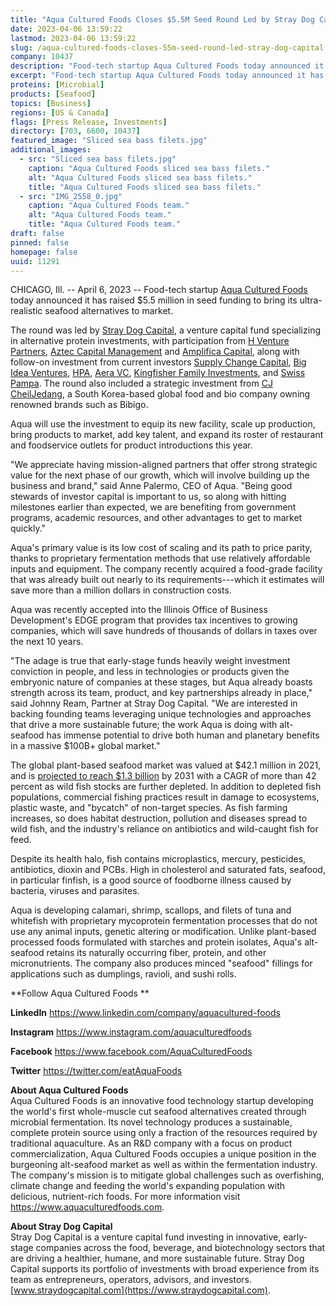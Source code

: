 ```yaml
---
title: "Aqua Cultured Foods Closes $5.5M Seed Round Led by Stray Dog Capital"
date: 2023-04-06 13:59:22
lastmod: 2023-04-06 13:59:22
slug: /aqua-cultured-foods-closes-55m-seed-round-led-stray-dog-capital
company: 10437
description: "Food-tech startup Aqua Cultured Foods today announced it has raised $5.5 million in seed funding to bring its ultra-realistic seafood alternatives to market."
excerpt: "Food-tech startup Aqua Cultured Foods today announced it has raised $5.5 million in seed funding to bring its ultra-realistic seafood alternatives to market."
proteins: [Microbial]
products: [Seafood]
topics: [Business]
regions: [US & Canada]
flags: [Press Release, Investments]
directory: [703, 6600, 10437]
featured_image: "Sliced sea bass filets.jpg"
additional_images:
  - src: "Sliced sea bass filets.jpg"
    caption: "Aqua Cultured Foods sliced sea bass filets."
    alt: "Aqua Cultured Foods sliced sea bass filets."
    title: "Aqua Cultured Foods sliced sea bass filets."
  - src: "IMG_2558_0.jpg"
    caption: "Aqua Cultured Foods team."
    alt: "Aqua Cultured Foods team."
    title: "Aqua Cultured Foods team."
draft: false
pinned: false
homepage: false
uuid: 11291
---
```

CHICAGO, Ill. -- April 6, 2023 -- Food-tech startup [Aqua Cultured
Foods](https://u7061146.ct.sendgrid.net/ls/click?upn=4tNED-2FM8iDZJQyQ53jATUQ3tKoGfuVes3hetCSGKdAtEzwo8TT9mTA1gsa98RLwbpQhf_Zd6hRd3O-2Bi7TiTmhDOob5tWqNe5lTPNe-2B65UQdIaIzmZQAnH6RxvvRANn1X6Z3IzwsCmbowZzueiMy3PRnFntlfiq1rgQTJcSgxCtniQoB9bgniRRFnIRCzy-2B4wS2fleT0j7Y55pzXeKc9-2Bl8Ed-2BAx5OHGktlpoX0vEj6W6j7ZE1MB65wE9DDDkEozvOI72BruRujJ-2B3I-2FdxL2sXtqgSL-2FGNwx1XkGnIZhyBzxRmNwmq3bW2HzWHSNun-2B9lF0B-2FoCD8fXii-2FNu8ckj-2BImNxeO0qCE3EvlLnTZE0SmkEBBDfwfd-2FTvyvFPVnnIVQ7ll2Q1b7hpdVeVZLvU5qNsldJ5qzt7EY4772MR-2BBcdAKef1g-3D)
today announced it has raised \$5.5 million in seed funding to bring its
ultra-realistic seafood alternatives to market.

The round was led by [Stray Dog Capital](https://straydogcapital.com/),
a venture capital fund specializing in alternative protein investments,
with participation from [H Venture Partners](https://h.ventures/),
[Aztec Capital Management](https://www.azteccapitalmanagement.com/) and
[Amplifica Capital](https://www.amplifica.capital/), along with
follow-on investment from current investors [Supply Change
Capital](https://supplychange.fund/), [Big Idea
Ventures](https://bigideaventures.com/), [HPA](https://hpa.vc/), [Aera
VC](https://www.aera.vc/), [Kingfisher Family
Investments](https://www.kingfishercapital.com/), and [Swiss
Pampa](https://www.swisspampa.com/). The round also included a strategic
investment from [CJ CheilJedang](https://www.cj.co.kr/en/index), a South
Korea-based global food and bio company owning renowned brands such as
Bibigo.

Aqua will use the investment to equip its new facility, scale up
production, bring products to market, add key talent, and expand its
roster of restaurant and foodservice outlets for product introductions
this year.

"We appreciate having mission-aligned partners that offer strong
strategic value for the next phase of our growth, which will involve
building up the business and brand," said Anne Palermo, CEO of Aqua.
"Being good stewards of investor capital is important to us, so along
with hitting milestones earlier than expected, we are benefiting from
government programs, academic resources, and other advantages to get to
market quickly."

Aqua's primary value is its low cost of scaling and its path to price
parity, thanks to proprietary fermentation methods that use relatively
affordable inputs and equipment. The company recently acquired a
food-grade facility that was already built out nearly to its
requirements---which it estimates will save more than a million dollars
in construction costs.

Aqua was recently accepted into the Illinois Office of Business
Development's EDGE program that provides tax incentives to growing
companies, which will save hundreds of thousands of dollars in taxes
over the next 10 years.

"The adage is true that early-stage funds heavily weight investment
conviction in people, and less in technologies or products given the
embryonic nature of companies at these stages, but Aqua already boasts
strength across its team, product, and key partnerships already in
place," said Johnny Ream, Partner at Stray Dog Capital. "We are
interested in backing founding teams leveraging unique technologies and
approaches that drive a more sustainable future; the work Aqua is doing
with alt-seafood has immense potential to drive both human and planetary
benefits in a massive \$100B+ global market."

The global plant-based seafood market was valued at \$42.1 million in
2021, and is [projected to reach \$1.3
billion](https://www.alliedmarketresearch.com/plant-based-seafood-market-A17387)
by 2031 with a CAGR of more than 42 percent as wild fish stocks are
further depleted. In addition to depleted fish populations, commercial
fishing practices result in damage to ecosystems, plastic waste, and
"bycatch" of non-target species. As fish farming increases, so does
habitat destruction, pollution and diseases spread to wild fish, and the
industry's reliance on antibiotics and wild-caught fish for feed.

Despite its health halo, fish contains microplastics, mercury,
pesticides, antibiotics, dioxin and PCBs. High in cholesterol and
saturated fats, seafood, in particular finfish, is a good source of
foodborne illness caused by bacteria, viruses and parasites.

Aqua is developing calamari, shrimp, scallops, and filets of tuna and
whitefish with proprietary mycoprotein fermentation processes that do
not use any animal inputs, genetic altering or modification. Unlike
plant-based processed foods formulated with starches and protein
isolates, Aqua's alt-seafood retains its naturally occurring fiber,
protein, and other micronutrients. The company also produces minced
"seafood" fillings for applications such as dumplings, ravioli, and
sushi rolls.

**Follow Aqua Cultured Foods **

**LinkedIn** <https://www.linkedin.com/company/aquacultured-foods> 

**Instagram** <https://www.instagram.com/aquaculturedfoods> 

**Facebook** <https://www.facebook.com/AquaCulturedFoods> 

**Twitter** <https://twitter.com/eatAquaFoods>   

‎**About Aqua Cultured Foods**\
Aqua Cultured Foods is an innovative food technology startup developing
the world's first whole-muscle cut seafood alternatives created through
microbial fermentation. Its novel technology produces a sustainable,
complete protein source using only a fraction of the resources required
by traditional aquaculture. As an R&D company with a focus on product
commercialization, Aqua Cultured Foods occupies a unique position in the
burgeoning alt-seafood market as well as within the fermentation
industry. The company's mission is to mitigate global challenges such as
overfishing, climate change and feeding the world's expanding population
with delicious, nutrient-rich foods. For more information visit
<https://www.aquaculturedfoods.com>.

**About Stray Dog Capital**\
Stray Dog Capital is a venture capital fund investing in innovative,
early-stage companies across the food, beverage, and biotechnology
sectors that are driving a healthier, humane, and more sustainable
future. Stray Dog Capital supports its portfolio of investments with
broad experience from its team as entrepreneurs, operators, advisors,
and investors.
[www.straydogcapital.com](https://www.straydogcapital.com).
